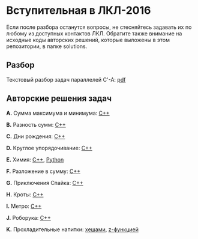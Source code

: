 # Вступительная в ЛКЛ-2016
Если после разбора останутся вопросы, не стесняйтесь задавать их по любому из доступных контактов ЛКЛ. Обратите также внимание на исходные коды авторских решений,
которые выложены в этом репозитории, в папке solutions.

## Разбор 
Текстовый разбор задач параллелей C'-A: [pdf](editorial/editorial.pdf)

## Авторские решения задач

  **A.** Сумма максимума и минимума: [C++](solutions/a_sum_it.cpp)

  **B.** Разность сумм: [C++](solutions/b_sumdiff_dp.cpp)

  **C.** Дни рождения: [C++](solutions/c_birthdays_ks.cpp)

  **D.** Круглое упорядочивание: [C++](solutions/d_round_it.cpp)

  **E.** Химия: [C++](solutions/e_chemistry_ks.cpp), [Python](solutions/e_chemistry_ks.py)

  **F.** Разложение в сумму: [C++](solutions/f_partition_it.cpp)

  **G.** Приключения Спайка: [C++](solutions/g_spike_ac.cpp)

  **H.** Кроты: [C++](solutions/h_moles_ac.cpp)

  **I.** Метро: [C++](solutions/i_subway_ks.cpp)

  **J.** Роборука: [C++](solutions/j_robohand_ks.cpp)

  **K.** Прохладительные напитки: [хешами](solutions/k_drinks_hash_ks.cpp), [z-функцией](solutions/k_drinks_z_ks.cpp)
